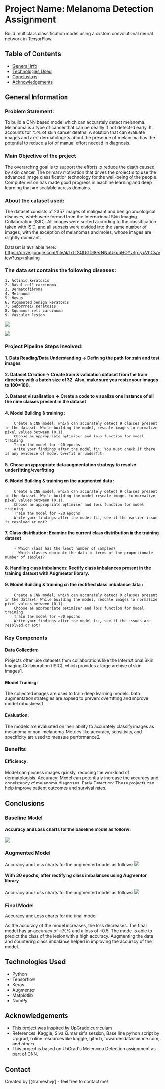 # Project Name: Melanoma Detection Assignment
Build multiclass classification model using a custom convolutional neural network in TensorFlow. 

## Table of Contents
* [General Info](#general-information)
* [Technologies Used](#technologies-used)
* [Conclusions](#conclusions)
* [Acknowledgements](#acknowledgements)


## General Information

### Problem Statement:
To build a CNN based model which can accurately detect melanoma. Melanoma is a type of cancer that can be deadly if not detected early. It accounts for 75% of skin cancer deaths. A solution that can evaluate images and alert dermatologists about the presence of melanoma has the potential to reduce a lot of manual effort needed in diagnosis.

### Main Objective of the project
The overarching goal is to support the efforts to reduce the death caused by skin cancer. The primary motivation that drives the project is to use the advanced image classification technology for the well-being of the people. Computer vision has made good progress in machine learning and deep learning that are scalable across domains.


### About the dataset used:
The dataset consists of 2357 images of malignant and benign oncological diseases, which were formed from the International Skin Imaging Collaboration (ISIC). All images were sorted according to the classification taken with ISIC, and all subsets were divided into the same number of images, with the exception of melanomas and moles, whose images are slightly dominant.

Dataset is available here: https://drive.google.com/file/d/1xLfSQUGDl8ezNNbUkpuHOYvSpTyxVhCs/view?usp=sharing

### The data set contains the following diseases:

    1. Actinic keratosis
    2. Basal cell carcinoma
    3. Dermatofibroma
    4. Melanoma
    5. Nevus
    6. Pigmented benign keratosis
    7. Seborrheic keratosis
    8. Squamous cell carcinoma
    9. Vascular lesion

<img src=https://github.com/rameshvjr/MelanomaDetection_CNN_Assignment/blob/main/deseases.png>
<p>
</p><img src=https://github.com/rameshvjr/MelanomaDetection_CNN_Assignment/blob/main/CountofImagesbyDeseases.png>


### Project Pipeline Steps Involved:
#### 1. Data Reading/Data Understanding → Defining the path for train and test images 
#### 2. Dataset Creation→ Create train & validation dataset from the train directory with a batch size of 32. Also, make sure you resize your images to 180*180.
#### 3. Dataset visualisation → Create a code to visualize one instance of all the nine classes present in the dataset 
#### 4. Model Building & training : 
        Create a CNN model, which can accurately detect 9 classes present in the dataset. While building the model, rescale images to normalize pixel values between (0,1).
        Choose an appropriate optimiser and loss function for model training
        Train the model for ~20 epochs
        Write your findings after the model fit. You must check if there is any evidence of model overfit or underfit.
#### 5. Chose an appropriate data augmentation strategy to resolve underfitting/overfitting 
#### 6. Model Building & training on the augmented data :
        Create a CNN model, which can accurately detect 9 classes present in the dataset. While building the model rescale images to normalize pixel values between (0,1).
        Choose an appropriate optimiser and loss function for model training
        Train the model for ~20 epochs
        Write your findings after the model fit, see if the earlier issue is resolved or not?
#### 7. Class distribution: Examine the current class distribution in the training dataset 
        - Which class has the least number of samples?
        - Which classes dominate the data in terms of the proportionate number of samples?
#### 8. Handling class imbalances: Rectify class imbalances present in the training dataset with Augmentor library.
#### 9. Model Building & training on the rectified class imbalance data :
        Create a CNN model, which can accurately detect 9 classes present in the dataset. While building the model, rescale images to normalize pixel values between (0,1).
        Choose an appropriate optimiser and loss function for model training
        Train the model for ~30 epochs
        Write your findings after the model fit, see if the issues are resolved or not?

### Key Components
#### Data Collection: 
Projects often use datasets from collaborations like the International Skin Imaging Collaboration (ISIC), which provides a large archive of skin images1.
#### Model Training: 
The collected images are used to train deep learning models. Data augmentation strategies are applied to prevent overfitting and improve model robustness1.
#### Evaluation: 
The models are evaluated on their ability to accurately classify images as melanoma or non-melanoma. Metrics like accuracy, sensitivity, and specificity are used to measure performance2.

### Benefits
#### Efficiency: 
Model can process images quickly, reducing the workload of dermatologists.
Accuracy: Model can potentially increase the accuracy and consistency of melanoma diagnoses.
Early Detection: These projects can help improve patient outcomes and survival rates.


## Conclusions

### Baseline Model

#### Accuracy and Loss charts for the baseline model as follorw:

<img src=https://github.com/rameshvjr/MelanomaDetection_CNN_Assignment/blob/main/BaselineAccuracyLoss_onBaselineModel.png>

### Augmented Model

Accuracy and Loss charts for the augmented model as follows:
<img src=https://github.com/rameshvjr/MelanomaDetection_CNN_Assignment/blob/main/PostDataAugmentation.png>

#### With 30 epochs, after rectifying class imbalances using Augmentor library
Accuracy and Loss charts for the augmented model as follows:
<img src=https://github.com/rameshvjr/MelanomaDetection_CNN_Assignment/blob/main/FinalModelwith30epochs.png>

### Final Model

Accuracy and Loss charts for the final model

As the accuracy of the model increases, the loss decreases. The final model has an accuracy of ~79% and a loss of ~0.5. The model is able to predict the class of the lesion with a high accuracy.
Augmenting the data and countering class imbalance helped in improving the accuracy of the model.


## Technologies Used
- Python
- Tensorflow
- Keras
- Augmentor
- Matplotlib
- NumPy

## Acknowledgements
- This project was inspired by UpGrade curriculam
- References: Kaggle, Siva Kumar sir's session, Base line python script by Upgrad, online resources like kaggle, github, towardesdatascience.com, and others 
- This project is based on UpGrad's Melenoma Detection assignment as part of CNN.


## Contact
Created by [@rameshvjr] - feel free to contact me!

